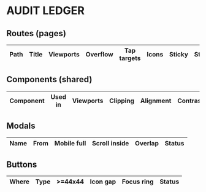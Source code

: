 # AUDIT LEDGER

## Routes (pages)
| Path | Title | Viewports | Overflow | Tap targets | Icons | Sticky | Status |
|------|-------|-----------|----------|-------------|-------|--------|--------|

## Components (shared)
| Component | Used in | Viewports | Clipping | Alignment | Contrast | Status |
|-----------|---------|-----------|----------|-----------|----------|--------|

## Modals
| Name | From | Mobile full | Scroll inside | Overlap | Status |
|------|------|-------------|---------------|---------|--------|

## Buttons
| Where | Type | >=44x44 | Icon gap | Focus ring | Status |
|------|------|---------|----------|------------|--------|